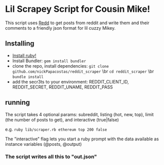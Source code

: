 # Lil Scrapey Script for Cousin Mike!

This script uses [Redd](https://github.com/avinashbot/redd) to get posts from reddit and write them and their comments to a friendly json format for lil cuzzy Mikey. 

## Installing

- [Install ruby!](https://www.ruby-lang.org/en/documentation/installation/)
- Install Bundler: `gem install bundler`
- clone the repo, install dependencies:
  `git clone github.com/nickPapacostas/reddit_scraper` \br
  `cd reddit_scraper` \br
  `bundle install`
- add the secr3ts to your environment: REDDIT_CLIENT_ID, REDDIT_SECRET, REDDIT_UNAME, REDDIT_PASS

## running

The script takes 4 optional params: subreddit, listing (hot, new, top), limit (the number of posts to get), and interactive (true|false)

e.g. `ruby lib/scraper.rb ethereum top 200 false`

The "interactive" flag lets you start a ruby prompt with the data available as instance variables (@posts, @output)

### The script writes all this to "out.json"